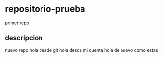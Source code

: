 # repositorio-prueba
primer repo
## descripcion
nuevo repo
hola desde git
hola desde mi cuenta
hola de nuevo
como estas
